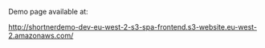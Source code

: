 Demo page available at:

http://shortnerdemo-dev-eu-west-2-s3-spa-frontend.s3-website.eu-west-2.amazonaws.com/ 